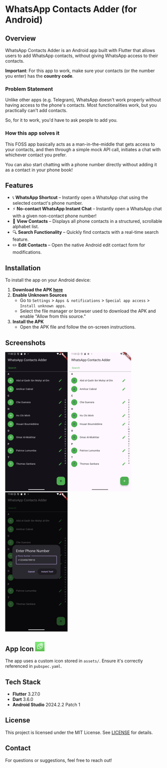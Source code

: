 # WhatsApp Contacts Adder (for Android)

## Overview
WhatsApp Contacts Adder is an Android app built with Flutter that allows users to add WhatsApp contacts, without giving WhatsApp access to their contacts.

**Important**: For this app to work, make sure your contacts (or the number you enter) has the **country code**.

### Problem Statement
Unlike other apps (e.g. Telegram), WhatsApp doesn't work properly without having access to the phone's contacts. Most functionalities work, but you practically can't add contacts.

So, for it to work, you'd have to ask people to add you.

### How this app solves it
This FOSS app basically acts as a man-in-the-middle that gets access to your contacts, and then through a simple mock API call, initiates a chat with whichever contact you prefer.

You can also start chatting with a phone number directly without adding it as a contact in your phone book!

## Features
- 📞 **WhatsApp Shortcut** – Instantly open a WhatsApp chat using the selected contact's phone number.
- ⚡ **No-contact WhatsApp Instant Chat** – Instantly open a WhatsApp chat with a given non-contact phone number!
- 📇 **View Contacts** – Displays all phone contacts in a structured, scrollable alphabet list.
- 🔍 **Search Functionality** – Quickly find contacts with a real-time search feature.
- ✏️ **Edit Contacts** – Open the native Android edit contact form for modifications.

## Installation
To install the app on your Android device:

1. **Download the APK [here](build/app/outputs/apk/release/wa-adder.apk)** 
2. **Enable Unknown Sources**
    - Go to `Settings` > `Apps & notifications` > `Special app access` > `Install unknown apps`.
    - Select the file manager or browser used to download the APK and enable "Allow from this source."
3. **Install the APK**
    - Open the APK file and follow the on-screen instructions.

## Screenshots
<img src="screenshots/Screenshot_1.png" alt="drawing" width="200"/>
<img src="screenshots/Screenshot_2.png" alt="drawing" width="200"/>
<img src="screenshots/Screenshot_3.png" alt="drawing" width="200"/>

## App Icon <img src="assets/icon/app_icon.png" alt="drawing" width="30"/>
The app uses a custom icon stored in `assets/`. Ensure it's correctly referenced in `pubspec.yaml`.

## Tech Stack
- **Flutter** 3.27.0
- **Dart** 3.6.0
- **Android Studio** 2024.2.2 Patch 1

## License
This project is licensed under the MIT License. See [LICENSE](LICENSE) for details.

## Contact
For questions or suggestions, feel free to reach out!

